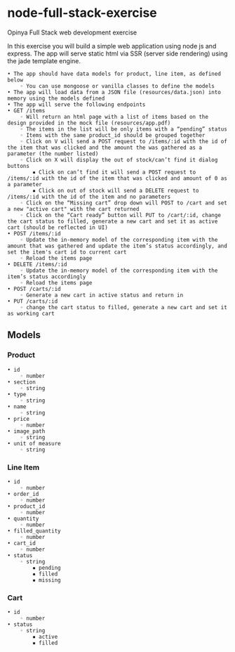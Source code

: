 # node-full-stack-exercise
Opinya Full Stack web development exercise

In this exercise you will build a simple web application using node js and express. The app will serve static html via SSR (server side rendering) using the jade template engine.

    • The app should have data models for product, line item, as defined below
        ◦ You can use mongoose or vanilla classes to define the models
    • The app will load data from a JSON file (resources/data.json) into memory using the models defined
    • The app will serve the following endpoints
    • GET /items
        ◦ Will return an html page with a list of items based on the design provided in the mock file (resources/app.pdf)
        ◦ The items in the list will be only items with a “pending” status
        ◦ Items with the same product_id should be grouped together
        ◦ Click on V will send a POST request to /items/:id with the id of the item that was clicked and the amount the was gathered as a parameter (the number listed)
        ◦ Click on X will display the out of stock/can’t find it dialog buttons
            ▪ Click on can’t find it will send a POST request to /items/:id with the id of the item that was clicked and amount of 0 as a parameter
            ▪ Click on out of stock will send a DELETE request to /items/:id with the id of the item and no parameters
        ◦ Click on the “Missing cart” drop down will POST to /cart and set a new "active cart" with the cart returned
        ◦ Click on the “Cart ready” button will PUT to /cart/:id, change the cart status to filled, generate a new cart and set it as active cart (should be reflected in UI)
    • POST /items/:id
        ◦ Update the in-memory model of the corresponding item with the amount that was gathered and update the item’s status accordingly, and set the item's cart id to current cart
        ◦ Reload the items page
    • DELETE /items/:id
        ◦ Update the in-memory model of the corresponding item with the item’s status accordingly
        ◦ Reload the items page
    • POST /carts/:id
        ◦ Generate a new cart in active status and return in
    • PUT /carts/:id
        ◦ change the cart status to filled, generate a new cart and set it as working cart

## Models

### Product
    • id
        ◦ number
    • section
        ◦ string
    • type
        ◦ string
    • name
        ◦ string
    • price
        ◦ number
    • image_path
        ◦ string
    • unit of measure
        ◦ string

### Line Item
    • id
        ◦ number
    • order_id
        ◦ number
    • product_id
        ◦ number
    • quantity
        ◦ number
    • filled_quantity
        ◦ number
    • cart_id
        ◦ number
    • status
        ◦ string
            ▪ pending
            ▪ filled
            ▪ missing


### Cart
    • id
        ◦ number
    • status
        ◦ string
            ▪ active
            ▪ filled
